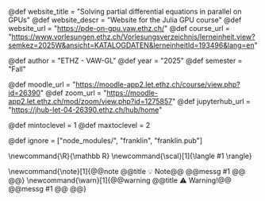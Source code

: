 <!--
Add here global page variables to use throughout your website.
The website_* must be defined for the RSS to work
-->
@def website_title = "Solving partial differential equations in parallel on GPUs"
@def website_descr = "Website for the Julia GPU course"
@def website_url   = "https://pde-on-gpu.vaw.ethz.ch/"
@def course_url    = "https://www.vorlesungen.ethz.ch/Vorlesungsverzeichnis/lerneinheit.view?semkez=2025W&ansicht=KATALOGDATEN&lerneinheitId=193496&lang=en"

@def author   = "ETHZ - VAW-GL"
@def year     = "2025"
@def semester = "Fall"

@def moodle_url     = "https://moodle-app2.let.ethz.ch/course/view.php?id=26390"
@def zoom_url       = "https://moodle-app2.let.ethz.ch/mod/zoom/view.php?id=1275857"
@def jupyterhub_url = "https://jhub-let-04-26390.ethz.ch/hub/home"

@def mintoclevel = 1
@def maxtoclevel = 2

<!--
Add here files or directories that should be ignored by Franklin, otherwise
these files might be copied and, if markdown, processed by Franklin which
you might not want. Indicate directories by ending the name with a `/`.
-->
@def ignore = ["node_modules/", "franklin", "franklin.pub"]

<!--
Add here global latex commands to use throughout your
pages. It can be math commands but does not need to be.
For instance:
* \newcommand{\phrase}{This is a long phrase to copy.}
-->
\newcommand{\R}{\mathbb R}
\newcommand{\scal}[1]{\langle #1 \rangle}

\newcommand{\note}[1]{@@note @@title :bulb: Note@@ @@messg #1 @@ @@}
\newcommand{\warn}[1]{@@warning @@title ⚠️ Warning!@@ @@messg #1 @@ @@}
